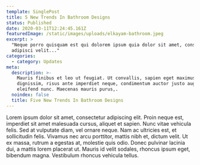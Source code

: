 ```yaml
---
template: SinglePost
title: 5 New Trends In Bathroom Designs
status: Published
date: 2020-03-11T12:24:45.161Z
featuredImage: /static/images/uploads/elkayam-bathroom.jpeg
excerpt: >
  "Neque porro quisquam est qui dolorem ipsum quia dolor sit amet, consectetur,
  adipisci velit..."
categories:
  - category: Updates
meta:
  description: >-
    Mauris finibus et leo ut feugiat. Ut convallis, sapien eget maximus
    dignissim, risus ante imperdiet neque, condimentum auctor justo augue
    eleifend nunc. Maecenas mauris purus,.
  noindex: false
  title: Five New Trends In Bathroom Designs
---
```

Lorem ipsum dolor sit amet, consectetur adipiscing elit. Proin neque est, imperdiet sit amet malesuada cursus, aliquet et sapien. Nunc vitae vehicula felis. Sed at vulputate diam, vel ornare neque. Nam ac ultricies est, et sollicitudin felis. Vivamus nec arcu porttitor, mattis nibh et, dictum velit. Ut ex massa, rutrum a egestas at, molestie quis odio. Donec pulvinar lacinia dui, a mattis lorem placerat ut. Mauris id velit sodales, rhoncus ipsum eget, bibendum magna. Vestibulum rhoncus vehicula tellus.
